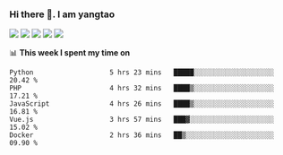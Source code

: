 ### Hi there 👋. I am yangtao 

<!-- **runtu666/runtu666** is a ✨ _special_ ✨ repository because its `README.md` (this file) appears on your GitHub profile. -->

![](https://github-profile-summary-cards.vercel.app/api/cards/profile-details?username=runtu666&theme=github)
![](https://github-profile-summary-cards.vercel.app/api/cards/repos-per-language?username=runtu666&theme=github)
![](https://github-profile-summary-cards.vercel.app/api/cards/most-commit-language?username=runtu666&theme=github)
![](https://github-profile-summary-cards.vercel.app/api/cards/stats?&username=runtu666&theme=github)
![](https://github-profile-summary-cards.vercel.app/api/cards/productive-time?username=runtu666&theme=github)

📊 **This week I spent my time on**
<!--START_SECTION:waka-->

```text
Python                   5 hrs 23 mins   █████░░░░░░░░░░░░░░░░░░░░   20.42 %
PHP                      4 hrs 32 mins   ████▒░░░░░░░░░░░░░░░░░░░░   17.21 %
JavaScript               4 hrs 26 mins   ████▒░░░░░░░░░░░░░░░░░░░░   16.81 %
Vue.js                   3 hrs 57 mins   ███▓░░░░░░░░░░░░░░░░░░░░░   15.02 %
Docker                   2 hrs 36 mins   ██▒░░░░░░░░░░░░░░░░░░░░░░   09.90 %
```

<!--END_SECTION:waka-->


[comment]: <> (Here are some ideas to get you started:)

[comment]: <> (- 🔭 I’m currently working on tal)

[comment]: <> (- 🌱 I’m currently learning devops)

[comment]: <> (- 👯 I’m looking to collaborate on ...)

[comment]: <> (- 🤔 I’m looking for help with ...)

[comment]: <> (- 💬 Ask me about ...)

[comment]: <> (- 📫 How to reach me: ...)

[comment]: <> (- 😄 Pronouns: ...)

[comment]: <> (- ⚡ Fun fact: ...)

